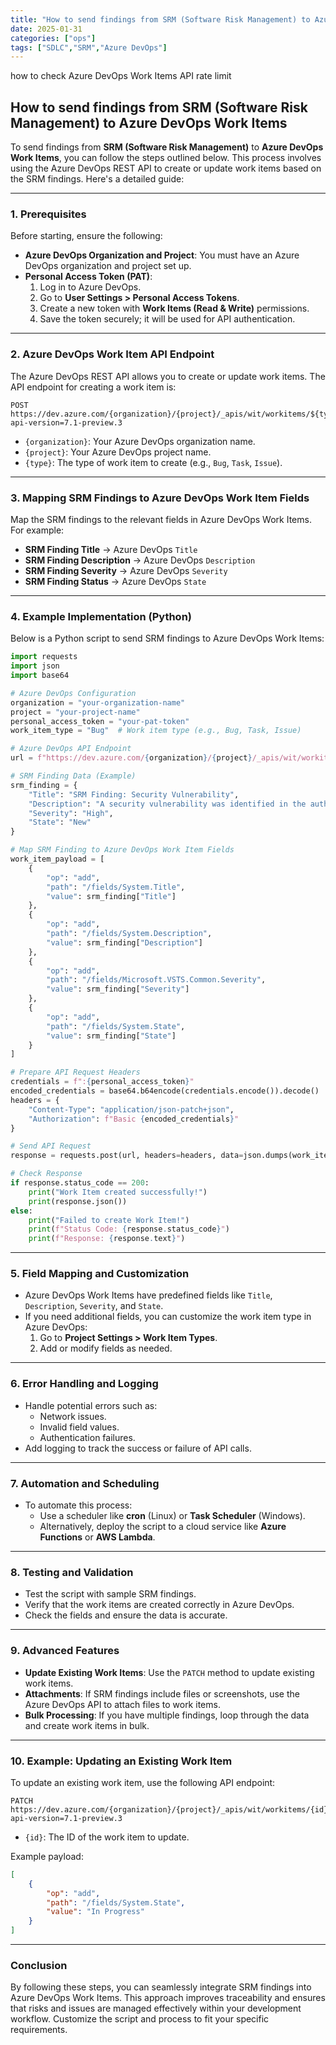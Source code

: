 ```yaml
---
title: "How to send findings from SRM (Software Risk Management) to Azure DevOps Work Items"
date: 2025-01-31
categories: ["ops"]
tags: ["SDLC","SRM","Azure DevOps"]
---
```


how to check Azure DevOps Work Items API rate limit

## How to send findings from SRM (Software Risk Management) to Azure DevOps Work Items

To send findings from **SRM (Software Risk Management)** to **Azure DevOps Work Items**, you can follow the steps outlined below. This process involves using the Azure DevOps REST API to create or update work items based on the SRM findings. Here's a detailed guide:

---

### **1. Prerequisites**
Before starting, ensure the following:
- **Azure DevOps Organization and Project**: You must have an Azure DevOps organization and project set up.
- **Personal Access Token (PAT)**:
  1. Log in to Azure DevOps.
  2. Go to **User Settings > Personal Access Tokens**.
  3. Create a new token with **Work Items (Read & Write)** permissions.
  4. Save the token securely; it will be used for API authentication.

---

### **2. Azure DevOps Work Item API Endpoint**
The Azure DevOps REST API allows you to create or update work items. The API endpoint for creating a work item is:
```
POST https://dev.azure.com/{organization}/{project}/_apis/wit/workitems/${type}?api-version=7.1-preview.3
```
- `{organization}`: Your Azure DevOps organization name.
- `{project}`: Your Azure DevOps project name.
- `{type}`: The type of work item to create (e.g., `Bug`, `Task`, `Issue`).

---

### **3. Mapping SRM Findings to Azure DevOps Work Item Fields**
Map the SRM findings to the relevant fields in Azure DevOps Work Items. For example:
- **SRM Finding Title** → Azure DevOps `Title`
- **SRM Finding Description** → Azure DevOps `Description`
- **SRM Finding Severity** → Azure DevOps `Severity`
- **SRM Finding Status** → Azure DevOps `State`

---

### **4. Example Implementation (Python)**
Below is a Python script to send SRM findings to Azure DevOps Work Items:

```python
import requests
import json
import base64

# Azure DevOps Configuration
organization = "your-organization-name"
project = "your-project-name"
personal_access_token = "your-pat-token"
work_item_type = "Bug"  # Work item type (e.g., Bug, Task, Issue)

# Azure DevOps API Endpoint
url = f"https://dev.azure.com/{organization}/{project}/_apis/wit/workitems/${work_item_type}?api-version=7.1-preview.3"

# SRM Finding Data (Example)
srm_finding = {
    "Title": "SRM Finding: Security Vulnerability",
    "Description": "A security vulnerability was identified in the authentication module.",
    "Severity": "High",
    "State": "New"
}

# Map SRM Finding to Azure DevOps Work Item Fields
work_item_payload = [
    {
        "op": "add",
        "path": "/fields/System.Title",
        "value": srm_finding["Title"]
    },
    {
        "op": "add",
        "path": "/fields/System.Description",
        "value": srm_finding["Description"]
    },
    {
        "op": "add",
        "path": "/fields/Microsoft.VSTS.Common.Severity",
        "value": srm_finding["Severity"]
    },
    {
        "op": "add",
        "path": "/fields/System.State",
        "value": srm_finding["State"]
    }
]

# Prepare API Request Headers
credentials = f":{personal_access_token}"
encoded_credentials = base64.b64encode(credentials.encode()).decode()
headers = {
    "Content-Type": "application/json-patch+json",
    "Authorization": f"Basic {encoded_credentials}"
}

# Send API Request
response = requests.post(url, headers=headers, data=json.dumps(work_item_payload))

# Check Response
if response.status_code == 200:
    print("Work Item created successfully!")
    print(response.json())
else:
    print("Failed to create Work Item!")
    print(f"Status Code: {response.status_code}")
    print(f"Response: {response.text}")
```

---

### **5. Field Mapping and Customization**
- Azure DevOps Work Items have predefined fields like `Title`, `Description`, `Severity`, and `State`.
- If you need additional fields, you can customize the work item type in Azure DevOps:
  1. Go to **Project Settings > Work Item Types**.
  2. Add or modify fields as needed.

---

### **6. Error Handling and Logging**
- Handle potential errors such as:
  - Network issues.
  - Invalid field values.
  - Authentication failures.
- Add logging to track the success or failure of API calls.

---

### **7. Automation and Scheduling**
- To automate this process:
  - Use a scheduler like **cron** (Linux) or **Task Scheduler** (Windows).
  - Alternatively, deploy the script to a cloud service like **Azure Functions** or **AWS Lambda**.

---

### **8. Testing and Validation**
- Test the script with sample SRM findings.
- Verify that the work items are created correctly in Azure DevOps.
- Check the fields and ensure the data is accurate.

---

### **9. Advanced Features**
- **Update Existing Work Items**: Use the `PATCH` method to update existing work items.
- **Attachments**: If SRM findings include files or screenshots, use the Azure DevOps API to attach files to work items.
- **Bulk Processing**: If you have multiple findings, loop through the data and create work items in bulk.

---

### **10. Example: Updating an Existing Work Item**
To update an existing work item, use the following API endpoint:
```
PATCH https://dev.azure.com/{organization}/{project}/_apis/wit/workitems/{id}?api-version=7.1-preview.3
```
- `{id}`: The ID of the work item to update.

Example payload:
```json
[
    {
        "op": "add",
        "path": "/fields/System.State",
        "value": "In Progress"
    }
]
```

---

### **Conclusion**
By following these steps, you can seamlessly integrate SRM findings into Azure DevOps Work Items. This approach improves traceability and ensures that risks and issues are managed effectively within your development workflow. Customize the script and process to fit your specific requirements.